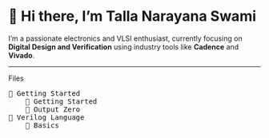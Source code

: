 # 👋 Hi there, I’m Talla Narayana Swami

I’m a passionate electronics and VLSI enthusiast, currently focusing on **Digital Design and Verification** using industry tools like **Cadence** and **Vivado**.

---
Files
<pre>
📂 Getting Started
    📂 Getting Started
    📂 Output Zero
📂 Verilog Language 
    📂 Basics

</pre>
